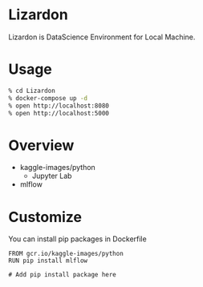 # Lizardon

Lizardon is DataScience Environment for Local Machine.

# Usage

```zsh
% cd Lizardon
% docker-compose up -d
% open http://localhost:8080
% open http://localhost:5000
```

# Overview

- kaggle-images/python
    - Jupyter Lab
- mlflow

# Customize

You can install pip packages in Dockerfile

```
FROM gcr.io/kaggle-images/python
RUN pip install mlflow

# Add pip install package here
```

